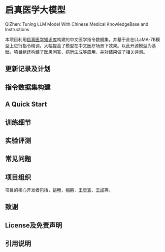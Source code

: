 # 启真医学大模型

QiZhen: Tuning LLM Model With Chinese Medical KnowledgeBase and Instructions


本项目利用[启真医学知识库](http://www.mk-base.com，“启真医学知识库”)构建的中文医学指令数据集，并基于此在LLaMA-7B模型上进行指令精调，大幅提高了模型在中文医疗场景下效果。以此开源模型为基础，项目组还构建了医患问答、病历生成等应用，并对结果做了相关评测。

## 更新记录及计划

## 指令数据集构建

## A Quick Start

## 训练细节

## 实验评测

## 常见问题

## 项目组织

项目的核心开发者包括，[姚畅](https://person.zju.edu.cn/changyao)，[相鹏]()，[王贵宣]()、[王成]()等。


## 致谢

## License及免责声明

## 引用说明





